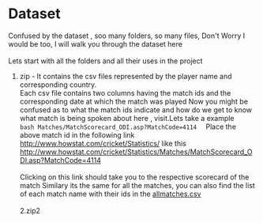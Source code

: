 # Dataset

Confused by the dataset , soo many folders, so many files, Don't Worry I would be too, I will walk you through the dataset here
</br></br>
Lets start with all the folders and all their uses in the project

1. zip - It contains the csv files represented by the player name and corresponding country.</br>Each csv file contains
		 two columns having the match ids and the corresponding date at which the match was played
		 Now you might be confused as to what the match ids indicate and how do we get to know what match is being spoken about here , visit.Lets take a example
		 </br>
		 ```bash
		 Matches/MatchScorecard_ODI.asp?MatchCode=4114 
		 ```
		 Place the above match id in the following link http://www.howstat.com/cricket/Statistics/ like this
		</br>
		http://www.howstat.com/cricket/Statistics/Matches/MatchScorecard_ODI.asp?MatchCode=4114
		</br>	
		Clicking on this link should take you to the respective scorecard of the match
		Similary its the same for all the matches, you can also find the list of each match name with their ids in the [allmatches.csv](https://github.com/lucasace/Best11-Fantasycricket/blob/master/allmatches.csv)
</br></br>
2.zip2 
